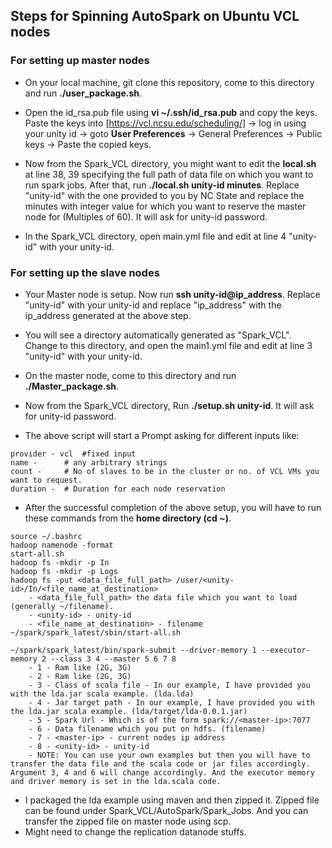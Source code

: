 ## Steps for Spinning AutoSpark on Ubuntu VCL nodes

### For setting up master nodes
- On your local machine, git clone this repository, come to this directory and run **./user_package.sh**.

- Open the id_rsa.pub file using **vi ~/.ssh/id_rsa.pub** and copy the keys. Paste the keys into [https://vcl.ncsu.edu/scheduling/] -> log in using your unity id -> goto **User Preferences** -> General Preferences -> Public keys -> Paste the copied keys.


- Now from the Spark_VCL directory, you might want to edit the **local.sh** at line 38, 39 specifying the full path of data file on which you want to run spark jobs. After that, run **./local.sh unity-id minutes**. Replace "unity-id" with the one provided to you by NC State and replace the minutes with integer value for which you want to reserve the master node for (Multiples of 60). It will ask for unity-id password.

- In the Spark_VCL directory, open main.yml file and edit at line 4 "unity-id" with your unity-id.

### For setting up the slave nodes
- Your Master node is setup. Now run **ssh unity-id@ip_address**. Replace "unity-id" with your unity-id and replace "ip_address" with the ip_address generated at the above step.

- You will see a directory automatically generated as "Spark_VCL". Change to this directory, and  open the main1.yml file and edit at line 3 "unity-id" with your unity-id.

- On the master node, come to this directory and run **./Master_package.sh**.

- Now from the Spark_VCL directory, Run **./setup.sh unity-id**. It will ask for unity-id password.

- The above script will start a Prompt asking for different inputs like:
```
provider - vcl	#fixed input
name - 		# any arbitrary strings
count -		# No of slaves to be in the cluster or no. of VCL VMs you want to request.
duration -	# Duration for each node reservation
```

- After the successful completion of the above setup, you will have to run these commands from the **home directory (cd ~)**.
```
source ~/.bashrc
hadoop namenode -format
start-all.sh
hadoop fs -mkdir -p In
hadoop fs -mkdir -p Logs
hadoop fs -put <data_file_full_path> /user/<unity-id>/In/<file_name_at_destination>
	- <data_file_full_path> the data file which you want to load (generally ~/filename).
	- <unity-id> - unity-id
	- <file_name_at_destination> - filename
~/spark/spark_latest/sbin/start-all.sh

~/spark/spark_latest/bin/spark-submit --driver-memory 1 --executor-memory 2 --class 3 4 --master 5 6 7 8
	- 1 - Ram like (2G, 3G)
	- 2 - Ram like (2G, 3G)
	- 3 - Class of scala file - In our example, I have provided you with the lda.jar scala example. (lda.lda)
	- 4 - Jar target path - In our example, I have provided you with the lda.jar scala example. (lda/target/lda-0.0.1.jar)
	- 5 - Spark Url - Which is of the form spark://<master-ip>:7077
	- 6 - Data filename which you put on hdfs. (filename)
	- 7 - <master-ip> - current nodes ip address
	- 8 - <unity-id> - unity-id
	- NOTE: You can use your own examples but then you will have to transfer the data file and the scala code or jar files accordingly. Argument 3, 4 and 6 will change accordingly. And the executor memory and driver memory is set in the lda.scala code.
```

- I packaged the lda example using maven and then zipped it. Zipped file can be found under Spark_VCL/AutoSpark/Spark_Jobs. And you can transfer the zipped file on master node using scp.
- Might need to change the replication datanode stuffs.
